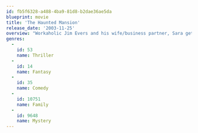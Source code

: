 ```yaml
---
id: fb5f6328-a488-4ba9-81d8-b2dae36ae5da
blueprint: movie
title: 'The Haunted Mansion'
release_date: '2003-11-25'
overview: "Workaholic Jim Evers and his wife/business partner, Sara get a call one night from mansion owner, Edward Gracey wants to sell his house. Once the Evers family arrive at the mansion a butler takes them to dine with Gracey. Gracey takes one look at Sara and he thinks she's his lost lover."
genres:
  -
    id: 53
    name: Thriller
  -
    id: 14
    name: Fantasy
  -
    id: 35
    name: Comedy
  -
    id: 10751
    name: Family
  -
    id: 9648
    name: Mystery
---
```


